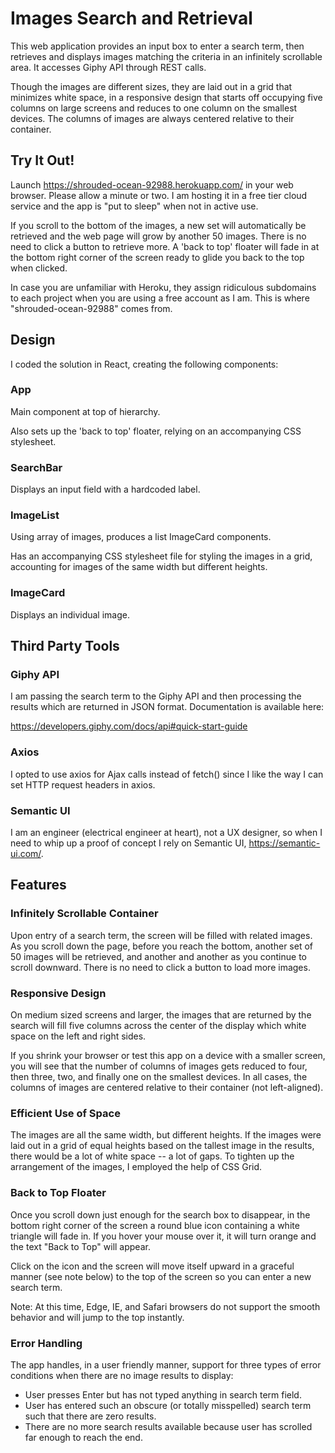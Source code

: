 # Images Search and Retrieval
This web application provides an input box to enter a search term, then retrieves and displays images matching the criteria in an infinitely scrollable area. It accesses Giphy API through REST calls. 

Though the images are different sizes, they are laid out in a grid that minimizes white space, in a responsive design that starts off occupying five columns on large screens and reduces to one column on the smallest devices. The columns of images are always centered relative to their container.

## Try It Out!
Launch https://shrouded-ocean-92988.herokuapp.com/ in your web browser. Please allow a minute or two. I am hosting it in a free tier cloud service and the app is "put to sleep" when not in active use. 

If you scroll to the bottom of the images, a new set will automatically be retrieved and the web page will grow by another 50 images. There is no need to click a button to retrieve more. A 'back to top' floater will fade in at the bottom right corner of the screen ready to glide you back to the top when clicked. 

In case you are unfamiliar with Heroku, they assign ridiculous subdomains to each project when you are using a free account as I am. This is where "shrouded-ocean-92988" comes from.

## Design

I coded the solution in React, creating the following components:

### App

Main component at top of hierarchy.

Also sets up the 'back to top' floater, relying on an accompanying CSS stylesheet.

### SearchBar

Displays an input field with a hardcoded label.

### ImageList

Using array of images, produces a list ImageCard components.

Has an accompanying CSS stylesheet file for styling the images in a grid, accounting for images of the same width but different heights.

### ImageCard

Displays an individual image.

## Third Party Tools

### Giphy API

I am passing the search term to the Giphy API and then processing the results which are returned in JSON format.  Documentation is available here:

https://developers.giphy.com/docs/api#quick-start-guide

### Axios

I opted to use axios for Ajax calls instead of fetch() since I like the way I can set HTTP request headers in axios.

### Semantic UI

I am an engineer (electrical engineer at heart), not a UX designer, so when I need to whip up a proof of concept I rely on Semantic UI, https://semantic-ui.com/.

## Features

### Infinitely Scrollable Container

Upon entry of a search term, the screen will be filled with related images. As you scroll down the page, before you reach the bottom, another set of 50 images will be retrieved, and another and another as you continue to scroll downward. There is no need to click a button to load more images.

### Responsive Design

On medium sized screens and larger, the images that are returned by the search will fill five columns across the center of the display which white space on the left and right sides.

If you shrink your browser or test this app on a device with a smaller screen, you will see that the number of columns of images gets reduced to four, then three, two, and finally one on the smallest devices. In all cases, the columns of images are centered relative to their container (not left-aligned).

### Efficient Use of Space

The images are all the same width, but different heights. If the images were laid out in a grid of equal heights based on the tallest image in the results, there would be a lot of white space -- a lot of gaps. To tighten up the arrangement of the images, I employed the help of CSS Grid.

### Back to Top Floater

Once you scroll down just enough for the search box to disappear, in the bottom right corner of the screen a round blue icon containing a white triangle will fade in. If you hover your mouse over it, it will turn orange and the text "Back to Top" will appear. 

Click on the icon and the screen will move itself upward in a graceful manner (see note below) to the top of the screen so you can enter a new search term.

Note: At this time, Edge, IE, and Safari browsers do not support the smooth behavior and will jump to the top instantly.

### Error Handling

The app handles, in a user friendly manner, support for three types of error conditions when there are no image results to display:

* User presses Enter but has not typed anything in search term field.
* User has entered such an obscure (or totally misspelled) search term such that there are zero results.
* There are no more search results available because user has scrolled far enough to reach the end.